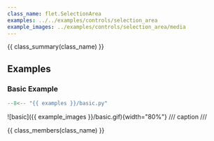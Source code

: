 ```yaml
---
class_name: flet.SelectionArea
examples: ../../examples/controls/selection_area
example_images: ../examples/controls/selection_area/media
---
```


{{ class_summary(class_name) }}

## Examples

### Basic Example

```python
--8<-- "{{ examples }}/basic.py"
```

![basic]({{ example_images }}/basic.gif){width="80%"}
/// caption
///

{{ class_members(class_name) }}
